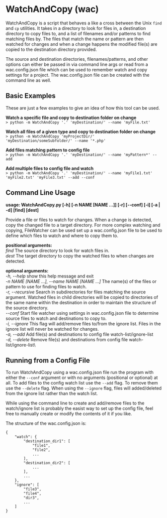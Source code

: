 # WatchAndCopy (wac)
WatchAndCopy is a script that behaves a like a cross between the Unix `find` and `cp` utilities. It takes in a directory
to look for files in, a destination directory to copy files to, and a list of filenames and/or patterns to find matching files by.
The files that match the name or pattern are then watched for changes and when a change happens the modified file(s) are
copied to the destination directory provided.

The source and destination directories, filenames/patterns, and other options can either be passed in via command line args
or read from a wac.config.json file which can be used to remember watch and copy settings for a project. The wac.config.json file
can be created with the command line as well.

## Basic Examples
These are just a few examples to give an idea of how this tool can be used.

**Watch a specific file and copy to destination folder on change**\
`> python -m WatchAndCopy '.' 'myDestination/' --name 'myFile.txt'`

**Watch all files of a given type and copy to destination folder on change**\
`> python -m WatchAndCopy 'myProjectDir/' 'myDestination/someSubfolder/' --name '*.php'`

**Add files matching pattern to config file**\
`> python -m WatchAndCopy '.' 'myDestination/' --name 'myPattern*' --add`

**Add multiple files to config file and watch**\
`> python -m WatchAndCopy '.' 'myDestination/' --name 'myFile1.txt' 'myFile2.txt' 'myFile3.txt' --add --conf`

## Command Line Usage
**usage: WatchAndCopy.py [-h] [-n NAME [NAME ...]] [-r] [--conf] [-i] [-a | -d] [find] [dest]**

Provide a file or files to watch for changes. When a change is detected, copy the changed file to a target directory. For more
complex watching and copying, FileWatcher can be used set up a wac.config.json file to be used to define which files to watch
and where to copy them to.

**positional arguments:**\
*find*                  The source directory to look for watch files in.\
*dest*                  The target directory to copy the watched files to when changes are detected.

**optional arguments:**\
*-h, --help*            show this help message and exit\
*-n NAME [NAME ...], --name NAME [NAME ...]*
                        The name(s) of the files or pattern to use for finding files to watch.\
*-r, --recursive*       Search in subdirectories for files matching the source argument. Watched files in child directories will
                        be copied to directories of the same name within the destination in order to maintain the structure of
                        the source directory.\
*--conf*                Start file watcher using settings in wac.config.json file to determine source files to watch and
                        destinations to copy to.\
*-i, --ignore*          This flag will add/remove files to/from the ignore list. Files in the ignore list will never be watched
                        for changes.\
*-a, --add*             Add file(s) and destinations to config file watch-list/ignore-list\
*-d, --delete*          Remove file(s) and destinations from config file watch-list/ignore-list\

## Running from a Config File
To run WatchAndCopy using a wac.config.json file run the program with either the `--conf` argument or with no arguments (positional or optional) 
at all. To add files to the config watch list use the `--add` flag. To remove them use the `--delete` flag. When using the `--ignore` flag, files will
added/deleted from the ignore list rather than the watch list.

While using the command line to create and add/remove files to the watch/ignore list is probably the easist way to set up the config file, 
feel free to manually create or modify the contents of it if you like.

The structure of the wac.config.json is:
```
{
    "watch": {
        "destination_dir1": [
            "file1",
            "file2",
            ...
        ],
        "destination_dir2": [
            ...
        ],
        ...
    },
    "ignore": [
        "file3",
        "file4",
        "dir3",
        ...
    ]
}
```